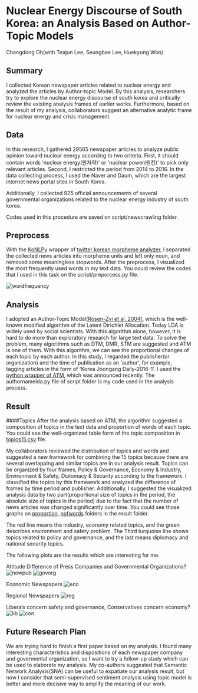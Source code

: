 Nuclear Energy Discourse of South Korea: an Analysis Based on Author-Topic Models
===============
Changdong Oh(with Teajun Lee, Seungbae Lee, Huekyung Won)

Summary
-----------
I collected Korean newspaper articles related to nuclear energy and analyzed the articles by Author-topic Model. By this analysis, researchers try to explore the nuclear energy discourse of south korea and critically review the existing analysis frames of earlier works. Furthermore, based on the result of my analysis, collaborators suggest an alternative analytic frame for nuclear energy and crisis management.

Data
--------
In this research, I gathered 29565 newspaper articles to analyze public opinion toward nuclear energy according to two criteria. First, it should contain words 'nuclear energy(원자력)' or 'nuclear power(원전)' to pick only relevant articles. Second, I restricted the period from 2014 to 2016. In the data collecting process, I used the Naver and Daum, which are the largest internet news portal sites in South Korea.

Additionally, I collected 925 official announcements of several governmental organizations related to the nuclear energy industry of south korea.

Codes used in this procedure are saved on script/newscrawling folder.

Preprocess
-------
With the [KoNLPy](http://konlpy.org/en/v0.4.4/) wrapper of [twitter korean morpheme analyzer](https://github.com/twitter/twitter-korean-text), I separated the collected news articles into morpheme units and left only noun, and removed some meaningless stopwords. After the preprocess, I visualized the most frequently used words in my text data. You could review the codes that I used in this task on the script/preporcess.py file.

![wordfrequency](https://github.com/ChangdongOh/nuclearenergy/blob/master/result/freq.jpg)

Analysis
--------
I adopted an Author-Topic Model[(Rosen-Zvi et al. 2004)](http://dl.acm.org/citation.cfm?id=1036902), which is the well-known modified algorithm of the Latent Dirichlet Allocation. Today LDA is widely used by social scientists. With this algorithm alone, however, it is hard to do more than exploratory research for large text data. To solve the problem, many algorithms such as DTM, DMR, STM are suggested and ATM is one of them. With this algorithm, we can see the proportional changes of each topic by each author. In this study, I regarded the publisher(or organization) and the time of publication as an 'author', for example, tagging articles in the form of 'Korea Joongang Daily-2016-1'. I used the [python wrapper of ATM](https://radimrehurek.com/gensim/models/atmodel.html), which was announced recently. The authornamelda.py file of script folder is my code used in the analysis process.

Result
---------
####Topics
After the analysis based on ATM, the algorithm suggested a composition of topics in the text data and proportion of words of each topic. You could see the well-organized table form of the topic composition in [topics15.csv](https://github.com/ChangdongOh/nuclearenergy/blob/master/result/topics15.csv) file.

My collaborators reviewed the distribution of topics and words and suggested a new framework for combining the 15 topics because there are several overlapping and similar topics are in our analysis result. Topics can be organized by four frames, Policy & Governance, Economy & Industry, Environment & Safety, Diplomacy & Security according to the framework. I classified the topics by this framework and analyzed the difference of frames by time period and publisher. Additionally, I suggested the visualized analysis data by two part(proportional size of topics in the period, the absolute size of topics in the period) due to the fact that the number of news articles was changed significantly over time. You could see those graphs on [proportion](https://github.com/ChangdongOh/nuclearenergy/tree/master/result/proportion), [nofwords](https://github.com/ChangdongOh/nuclearenergy/tree/master/result/nofwords) folders in the result folder. 

The red line means the industry, economy related topics, and the green describes environment and safety problem. The Third turquoise line shows topics related to policy and governance, and the last means diplomacy and national security topics. 

The following plots are the results which are interesting for me.

Attitude Difference of Press Companies and Governmental Organizations?
![newpub](https://github.com/ChangdongOh/nuclearenergy/blob/master/result/nofwords/%EC%96%B8%EB%A1%A0%EC%82%AC%20%EC%A0%84%EC%B2%B4.jpg)
![govorg](https://github.com/ChangdongOh/nuclearenergy/blob/master/result/nofwords/%EC%9B%90%EC%9E%90%EB%A0%A5%EA%B3%84%20%EC%A0%84%EB%B0%98.jpg)

Economic Newspapers
![eco](https://github.com/ChangdongOh/nuclearenergy/blob/master/result/nofwords/%EA%B2%BD%EC%A0%9C%EC%A7%80.jpg)

Regional Newspapers
![reg](https://github.com/ChangdongOh/nuclearenergy/blob/master/result/nofwords/%EC%A7%80%EC%97%AD%EC%96%B8%EB%A1%A0.jpg)

Liberals concern safety and governance, Conservatives concern economy?
![lib](https://github.com/ChangdongOh/nuclearenergy/blob/master/result/nofwords/%EC%A7%84%EB%B3%B4.jpg)
![con](https://github.com/ChangdongOh/nuclearenergy/blob/master/result/nofwords/%EB%B3%B4%EC%88%98.jpg)


Future Research Plan
------

We are trying hard to finish a first paper based on my analysis. I found many interesting characteristics and dispositions of each newspaper company and govermental organization, so I want to try a follow-up study which can be used to elaborate my analysis. My co-authors suggested that Semantic Network Analysis(SNA) can be useful to expatiate our analysis result, but now I consider that semi-supervised sentiment analysis using topic model is better and more decisive way to amplify the meaning of our work.